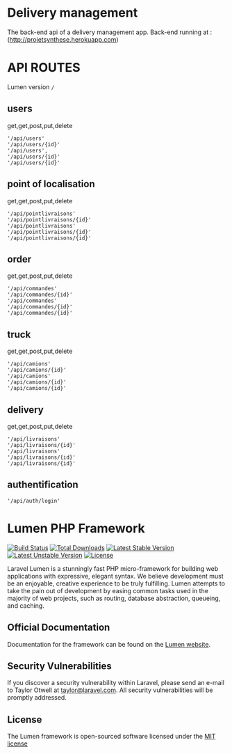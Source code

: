# Delivery management
The back-end api of a delivery management app.
Back-end running at : (http://projetsynthese.herokuapp.com)

# API ROUTES 
Lumen version ```/```


## users
get,get,post,put,delete
``` 
'/api/users'
'/api/users/{id}'
'/api/users',
'/api/users/{id}'
'/api/users/{id}'
```


## point of localisation
get,get,post,put,delete
``` 
'/api/pointlivraisons'
'/api/pointlivraisons/{id}'
'/api/pointlivraisons'
'/api/pointlivraisons/{id}'
'/api/pointlivraisons/{id}'
```

## order
get,get,post,put,delete
```
'/api/commandes'
'/api/commandes/{id}'
'/api/commandes'
'/api/commandes/{id}'
'/api/commandes/{id}'
```


## truck
get,get,post,put,delete
 ```
'/api/camions'
'/api/camions/{id}'
'/api/camions'
'/api/camions/{id}'
'/api/camions/{id}'
 ```

 ## delivery
 get,get,post,put,delete
 ``` 
'/api/livraisons'
'/api/livraisons/{id}'
'/api/livraisons'
'/api/livraisons/{id}'
'/api/livraisons/{id}'
 ```

 ## authentification
 ```
'/api/auth/login'
```



# Lumen PHP Framework

[![Build Status](https://travis-ci.org/laravel/lumen-framework.svg)](https://travis-ci.org/laravel/lumen-framework)
[![Total Downloads](https://poser.pugx.org/laravel/lumen-framework/d/total.svg)](https://packagist.org/packages/laravel/lumen-framework)
[![Latest Stable Version](https://poser.pugx.org/laravel/lumen-framework/v/stable.svg)](https://packagist.org/packages/laravel/lumen-framework)
[![Latest Unstable Version](https://poser.pugx.org/laravel/lumen-framework/v/unstable.svg)](https://packagist.org/packages/laravel/lumen-framework)
[![License](https://poser.pugx.org/laravel/lumen-framework/license.svg)](https://packagist.org/packages/laravel/lumen-framework)

Laravel Lumen is a stunningly fast PHP micro-framework for building web applications with expressive, elegant syntax. We believe development must be an enjoyable, creative experience to be truly fulfilling. Lumen attempts to take the pain out of development by easing common tasks used in the majority of web projects, such as routing, database abstraction, queueing, and caching.

## Official Documentation

Documentation for the framework can be found on the [Lumen website](http://lumen.laravel.com/docs).

## Security Vulnerabilities

If you discover a security vulnerability within Laravel, please send an e-mail to Taylor Otwell at taylor@laravel.com. All security vulnerabilities will be promptly addressed.

## License

The Lumen framework is open-sourced software licensed under the [MIT license](http://opensource.org/licenses/MIT)
